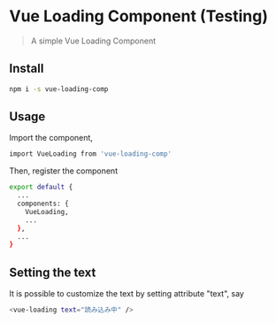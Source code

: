 # Vue Loading Component (Testing)

> A simple Vue Loading Component

## Install

``` bash
npm i -s vue-loading-comp
```

## Usage

Import the component, 

``` bash
import VueLoading from 'vue-loading-comp'
```

Then, register the component

``` bash
export default {
  ...
  components: {
    VueLoading,
    ...
  },
  ...
}
```

## Setting the text

It is possible to customize the text by setting attribute "text", say

``` bash
<vue-loading text="読み込み中" />
```

